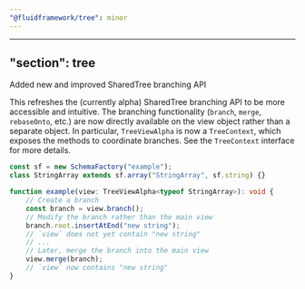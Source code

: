 ```yaml
---
"@fluidframework/tree": minor
---
```

---
"section": tree
---

Added new and improved SharedTree branching API

This refreshes the (currently alpha) SharedTree branching API to be more accessible and intuitive.
The branching functionality (`branch`, `merge`, `rebaseOnto`, etc.) are now directly available on the view object rather than a separate object.
In particular, `TreeViewAlpha` is now a `TreeContext`, which exposes the methods to coordinate branches.
See the `TreeContext` interface for more details.

```typescript
const sf = new SchemaFactory("example");
class StringArray extends sf.array("StringArray", sf.string) {}

function example(view: TreeViewAlpha<typeof StringArray>): void {
	// Create a branch
	const branch = view.branch();
	// Modify the branch rather than the main view
	branch.root.insertAtEnd("new string");
	// `view` does not yet contain "new string"
	// ...
	// Later, merge the branch into the main view
	view.merge(branch);
	// `view` now contains "new string"
}
```
